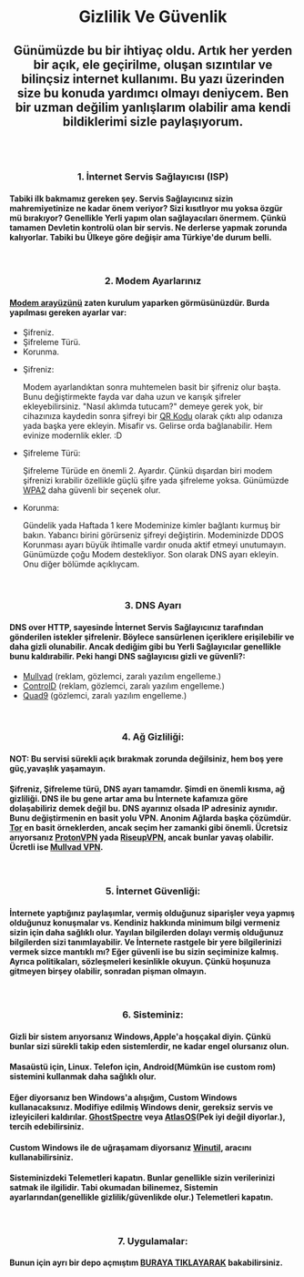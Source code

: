 <h1 align="center">Gizlilik Ve Güvenlik</h1>

<h2 align="center">Günümüzde bu bir ihtiyaç oldu. Artık her yerden bir açık, ele geçirilme, oluşan sızıntılar ve bilinçsiz internet kullanımı. Bu yazı üzerinden size bu konuda yardımcı olmayı deniycem. Ben bir uzman değilim yanlışlarım olabilir ama kendi bildiklerimi sizle paylaşıyorum.</h2>

<br><br>

<h3 align="center">1. İnternet Servis Sağlayıcısı (ISP)</h3>
<h4>Tabiki ilk bakmamız gereken şey. Servis Sağlayıcınız sizin mahremiyetinize ne kadar önem veriyor? Sizi kısıtlıyor mu yoksa özgür mü bırakıyor? Genellikle Yerli yapım olan sağlayacıları önermem. Çünkü tamamen Devletin kontrolü olan bir servis. Ne derlerse yapmak zorunda kalıyorlar. Tabiki bu Ülkeye göre değişir ama Türkiye'de durum belli.</h4>

<br>

<h3 align="center">2. Modem Ayarlarınız</h3>
<h4><a href="http://192.168.1.1/" target="_blank">Modem arayüzünü</a> zaten kurulum yaparken görmüsünüzdür. Burda yapılması gereken ayarlar var:</h4>
<ul>
  <li>Şifreniz.</li>
  <li>Şifreleme Türü.</li>
  <li>Korunma.</li>
</ul>

<ul>
  <li>Şifreniz:</li>
  <p>Modem ayarlandıktan sonra muhtemelen basit bir şifreniz olur başta. Bunu değiştirmekte fayda var daha uzun ve karışık şifreler ekleyebilirsiniz. "Nasıl aklımda tutucam?" demeye gerek yok, bir cihazınıza kaydedin sonra şifreyi bir <a href="https://www.qr-code-generator.com/">QR Kodu</a> olarak çıktı alıp odanıza yada başka yere ekleyin. Misafir vs. Gelirse orda bağlanabilir. Hem evinize modernlik ekler. :D</p>

  <li>Şifreleme Türü:</li>
  <p>Şifreleme Türüde en önemli 2. Ayardır. Çünkü dışardan biri modem şifrenizi kırabilir özellikle güçlü şifre yada şifreleme yoksa. Günümüzde <a href="https://www.datamarket.com.tr/sozluk/wpa2/#:~:text=WPA2%2C%20kablosuz%20a%C4%9F%20trafi%C4%9Fini%20%C5%9Fifrelemek,daha%20g%C3%BCvenli%20bir%20%C5%9Fifreleme%20y%C3%B6ntemidir." target="_blank">WPA2</a> daha güvenli bir seçenek olur.</p>

  <li>Korunma:</li>
  <p>Gündelik yada Haftada 1 kere Modeminize kimler bağlantı kurmuş bir bakın. Yabancı birini görürseniz şifreyi değiştirin. Modeminizde DDOS Korunması ayarı büyük ihtimalle vardır onuda aktif etmeyi unutumayın. Günümüzde çoğu Modem destekliyor. Son olarak DNS ayarı ekleyin. Onu diğer bölümde açıklıycam.</p>
</ul>

<br>

<h3 align="center">3. DNS Ayarı</h3>
<h4>DNS over HTTP, sayesinde İnternet Servis Sağlayıcınız tarafından gönderilen istekler şifrelenir. Böylece sansürlenen içeriklere erişilebilir ve daha gizli olunabilir. Ancak dediğim gibi bu Yerli Sağlayıcılar genellikle bunu kaldırabilir. Peki hangi DNS sağlayıcısı gizli ve güvenli?:</h4>

<ul>
  <li> <a href="https://mullvad.net/tr/help/dns-over-https-and-dns-over-tls#dns-features">Mullvad</a> (reklam, gözlemci, zaralı yazılım engelleme.)</li>
  <li> <a href="https://controld.com/free-dns">ControlD</a> (reklam, gözlemci, zaralı yazılım engelleme.)</li>
  <li> <a href="https://quad9.net/">Quad9</a> (gözlemci, zaralı yazılım engelleme.)</li>
</ul>

<br>

<h3 align="center">4. Ağ Gizliliği:</h3>
<h4>NOT: Bu servisi sürekli açık bırakmak zorunda değilsiniz, hem boş yere güç,yavaşlık yaşamayın.</h4>
<h4>Şifreniz, Şifreleme türü, DNS ayarı tamamdır. Şimdi en önemli kısma, ağ gizliliği. DNS ile bu gene artar ama bu İnternete kafamıza göre dolaşabiliriz demek değil bu. DNS ayarınız olsada IP adresiniz aynıdır. Bunu değiştirmenin en basit yolu VPN. Anonim Ağlarda başka çözümdür. <a href="https://www.torproject.org/">Tor</a> en basit örneklerden, ancak seçim her zamanki gibi önemli. Ücretsiz arıyorsanız <a href="https://protonvpn.com/tr">ProtonVPN</a> yada <a href="https://riseup.net/en/vpn">RiseupVPN</a>, ancak bunlar yavaş olabilir. Ücretli ise <a href="https://mullvad.net/">Mullvad VPN</a>.</h4>

<br>

<h3 align="center">5. İnternet Güvenliği:</h3>
<h4>İnternete yaptığınız paylaşımlar, vermiş olduğunuz siparişler veya yapmış olduğunuz konuşmalar vs. Kendiniz hakkında minimum bilgi vermeniz sizin için daha sağlıklı olur. Yayılan bilgilerden dolayı vermiş olduğunuz bilgilerden sizi tanımlayabilir. Ve İnternete rastgele bir yere bilgilerinizi vermek sizce mantıklı mı? Eğer güvenli ise bu sizin seçiminize kalmış. Ayrıca politikaları, sözleşmeleri kesinlikle okuyun. Çünkü hoşunuza gitmeyen birşey olabilir, sonradan pişman olmayın.</h4>

<br>

<h3 align="center">6. Sisteminiz:</h3>
<h4>Gizli bir sistem arıyorsanız Windows,Apple'a hoşçakal diyin. Çünkü bunlar sizi sürekli takip eden sistemlerdir, ne kadar engel olursanız olun.</h4>
<h4>Masaüstü için, Linux. Telefon için, Android(Mümkün ise custom rom) sistemini kullanmak daha sağlıklı olur.</h4>
<h4>Eğer diyorsanız ben Windows'a alışığım, Custom Windows kullanacaksınız. Modifiye edilmiş Windows denir, gereksiz servis ve izleyicileri kaldırılar. <a href="https://ghostclouds.xyz/">GhostSpectre</a> veya <a href="https://atlasos.net/">AtlasOS</a>(Pek iyi değil diyorlar.), tercih edebilirsiniz.</h4>
<h4>Custom Windows ile de uğraşamam diyorsanız <a href="https://github.com/ChrisTitusTech/winutil">Winutil</a>, aracını kullanabilirsiniz.</h4>

<h4>Sisteminizdeki Telemetleri kapatın. Bunlar genellikle sizin verilerinizi satmak ile ilgilidir. Tabi okumadan bilinemez, Sistemin ayarlarından(genellikle gizlilik/güvenlikde olur.) Telemetleri kapatın.</h4>

<br>

<h3 align="center">7. Uygulamalar:</h3>
<h4>Bunun için ayrı bir depo açmıştım <a href="https://github.com/Worux/privacy-based-apps">BURAYA TIKLAYARAK</a> bakabilirsiniz.</h4>
